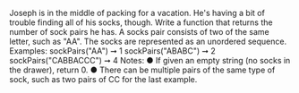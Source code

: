 Joseph is in the middle of packing for a vacation. He's having a bit of trouble finding all of his
socks, though.
Write a function that returns the number of sock pairs he has. A socks pair consists of two of
the same letter, such as "AA". The socks are represented as an unordered sequence.
Examples:
sockPairs("AA") ➞ 1
sockPairs("ABABC") ➞ 2
sockPairs("CABBACCC") ➞ 4
Notes:
● If given an empty string (no socks in the drawer), return 0.
● There can be multiple pairs of the same type of sock, such as two pairs of CC for the last
example.
